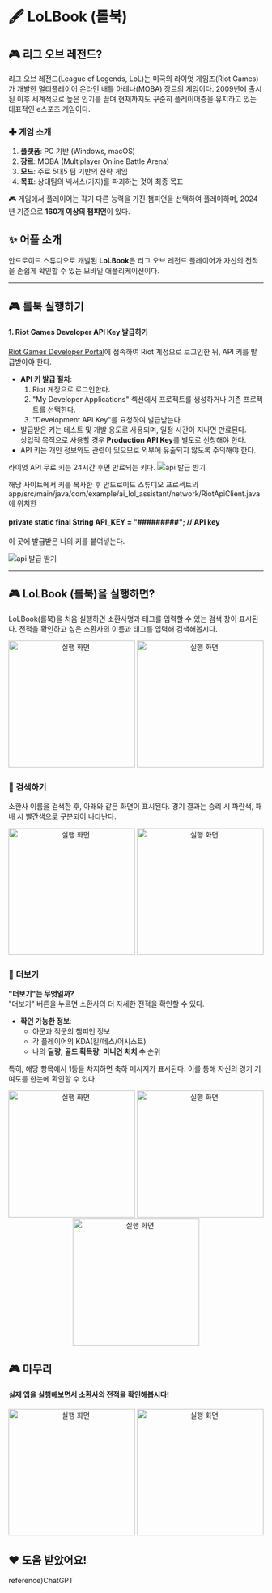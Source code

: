 # 🖋️ LoLBook (롤북)
## 🎮 리그 오브 레전드?

리그 오브 레전드(League of Legends, LoL)는 미국의 라이엇 게임즈(Riot Games)가 개발한 멀티플레이어 온라인 배틀 아레나(MOBA) 장르의 게임이다. 2009년에 출시된 이후 세계적으로 높은 인기를 끌며 현재까지도 꾸준히 플레이어층을 유지하고 있는 대표적인 e스포츠 게임이다.

### ✚ 게임 소개
1. **플랫폼**: PC 기반 (Windows, macOS)
2. **장르**: MOBA (Multiplayer Online Battle Arena)
3. **모드**: 주로 5대5 팀 기반의 전략 게임
4. **목표**: 상대팀의 넥서스(기지)를 파괴하는 것이 최종 목표

🎮 게임에서 플레이어는 각기 다른 능력을 가진 챔피언을 선택하여 플레이하며, 2024년 기준으로 **160개 이상의 챔피언**이 있다.



## ✨ 어플 소개
안드로이드 스튜디오로 개발된 **LoLBook**은 리그 오브 레전드 플레이어가 자신의 전적을 손쉽게 확인할 수 있는 모바일 애플리케이션이다.

---

## 🎮 롤북 실행하기
#### 1. **Riot Games Developer API Key 발급하기**  
   [Riot Games Developer Portal](https://developer.riotgames.com)에 접속하여 Riot 계정으로 로그인한 뒤, API 키를 발급받아야 한다.  
   - **API 키 발급 절차**:
     1. Riot 계정으로 로그인한다.
     2. "My Developer Applications" 섹션에서 프로젝트를 생성하거나 기존 프로젝트를 선택한다.
     3. "Development API Key"를 요청하여 발급받는다.
   - 발급받은 키는 테스트 및 개발 용도로 사용되며, 일정 시간이 지나면 만료된다.  
     상업적 목적으로 사용할 경우 **Production API Key**를 별도로 신청해야 한다.  
   - API 키는 개인 정보와도 관련이 있으므로 외부에 유출되지 않도록 주의해야 한다.

라이엇 API 무료 키는 24시간 후면 만료되는 키다.
![api 발급 받기](./photo/5.png)

해당 사이트에서 키를 복사한 후 안드로이드 스튜디오 프로젝트의
app/src/main/java/com/example/ai_lol_assistant/network/RiotApiClient.java에 위치한 
#### private static final String API_KEY = "#########"; // API key
이 곳에 발급받은 나의 키를 붙여넣는다.

![api 발급 받기](./photo/6.png)

---

## 🎮 LoLBook (롤북)을 실행하면?
LoLBook(롤북)을 처음 실행하면 소환사명과 태그를 입력할 수 있는 검색 창이 표시된다. 전적을 확인하고 싶은 소환사의 이름과 태그를 입력해 검색해봅시다.

<div style="text-align: center;">
<img src="./photo/1.png" alt="실행 화면" width="250"> <img src="./photo/2.png" alt="실행 화면" width="250">
</div>

### 🔎 검색하기

소환사 이름을 검색한 후, 아래와 같은 화면이 표시된다. 경기 결과는 승리 시 파란색, 패배 시 빨간색으로 구분되어 나타난다.

<div style="text-align: center;">
<img src="./photo/2-1.png" alt="실행 화면" width="250"> <img src="./photo/2-2.png" alt="실행 화면" width="250">
</div>

### 🔎 더보기

**"더보기"는 무엇일까?**  
"더보기" 버튼을 누르면 소환사의 더 자세한 전적을 확인할 수 있다.  

- **확인 가능한 정보**:
  - 아군과 적군의 챔피언 정보
  - 각 플레이어의 KDA(킬/데스/어시스트)
  - 나의 **딜량**, **골드 획득량**, **미니언 처치 수** 순위

특히, 해당 항목에서 1등을 차지하면 축하 메시지가 표시된다. 이를 통해 자신의 경기 기여도를 한눈에 확인할 수 있다.

<div style="text-align: center;">
<img src="./photo/2-3.png" alt="실행 화면" width="250"> <img src="./photo/2-5.png" alt="실행 화면" width="250"> <img src="./photo/2-4.png" alt="실행 화면" width="250">
</div>

## 🎮 마무리
#### 실제 앱을 실행해보면서 소환사의 전적을 확인해봅시다!

<div style="text-align: center;">
<img src="./photo/main3.png" alt="실행 화면" width="250"> <img src="./photo/4-1.png" alt="실행 화면" width="250">
</div>

## ❤️ 도움 받았어요!
reference)ChatGPT
